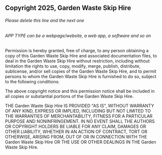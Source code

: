 ## Copyright 2025, Garden Waste Skip Hire

###### Please delete this line and the next one
###### APP TYPE can be a webpage/website, a web app, a software and so on

Permission is hereby granted, free of charge, to any person obtaining a copy of this Garden Waste Skip Hire and associated documentation files, to deal in the Garden Waste Skip Hire without restriction, including without limitation the rights to use, copy, modify, merge, publish, distribute, sublicense, and/or sell copies of the Garden Waste Skip Hire, and to permit persons to whom the Garden Waste Skip Hire is furnished to do so, subject to the following conditions:

The above copyright notice and this permission notice shall be included in all copies or substantial portions of the Garden Waste Skip Hire.

THE Garden Waste Skip Hire IS PROVIDED "AS IS", WITHOUT WARRANTY OF ANY KIND, EXPRESS OR IMPLIED, INCLUDING BUT NOT LIMITED TO THE WARRANTIES OF MERCHANTABILITY, FITNESS FOR A PARTICULAR PURPOSE AND NONINFRINGEMENT. IN NO EVENT SHALL THE AUTHORS OR COPYRIGHT HOLDERS BE LIABLE FOR ANY CLAIM, DAMAGES OR OTHER LIABILITY, WHETHER IN AN ACTION OF CONTRACT, TORT OR OTHERWISE, ARISING FROM, OUT OF OR IN CONNECTION WITH THE Garden Waste Skip Hire OR THE USE OR OTHER DEALINGS IN THE Garden Waste Skip Hire.
